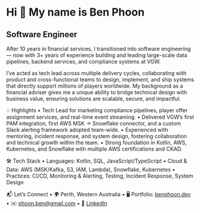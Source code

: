 Hi 👋 My name is Ben Phoon
==========================

Software Engineer
-------------

After 10 years in financial services, I transitioned into software engineering — now with 3+ years of experience building and leading large-scale data pipelines, backend services, and compliance systems at VGW.

I’ve acted as tech lead across multiple delivery cycles, collaborating with product and cross-functional teams to design, implement, and ship systems that directly support millions of players worldwide. My background as a financial adviser gives me a unique ability to bridge technical design with business value, ensuring solutions are scalable, secure, and impactful.

💡 Highlights
	•	Tech Lead for marketing compliance pipelines, player offer assignment services, and real-time event streaming.
	•	Delivered VGW’s first PAM integration, first AWS MSK → Snowflake connector, and a custom Slack alerting framework adopted team-wide.
	•	Experienced with mentoring, incident response, and system design, fostering collaboration and technical growth within the team.
	•	Strong foundation in Kotlin, AWS, Kubernetes, and Snowflake with multiple AWS certifications and CKAD.

🛠️ Tech Stack
	•	Languages: Kotlin, SQL, JavaScript/TypeScript
	•	Cloud & Data: AWS (MSK/Kafka, S3, IAM, Lambda), Snowflake, Kubernetes
	•	Practices: CI/CD, Monitoring & Alerting, Testing, Incident Response, System Design

 📬 Let’s Connect
	•	🌍  Perth, Western Australia
	•	🖥️  Portfolio: [benphoon.dev](http://benphoon.dev/)
	•	✉️  [phoon.ben@gmail.com](mailto:phoon.ben@gmail.com)
	•	💼  [LinkedIn](https://www.linkedin.com/in/ben-phoon/)

